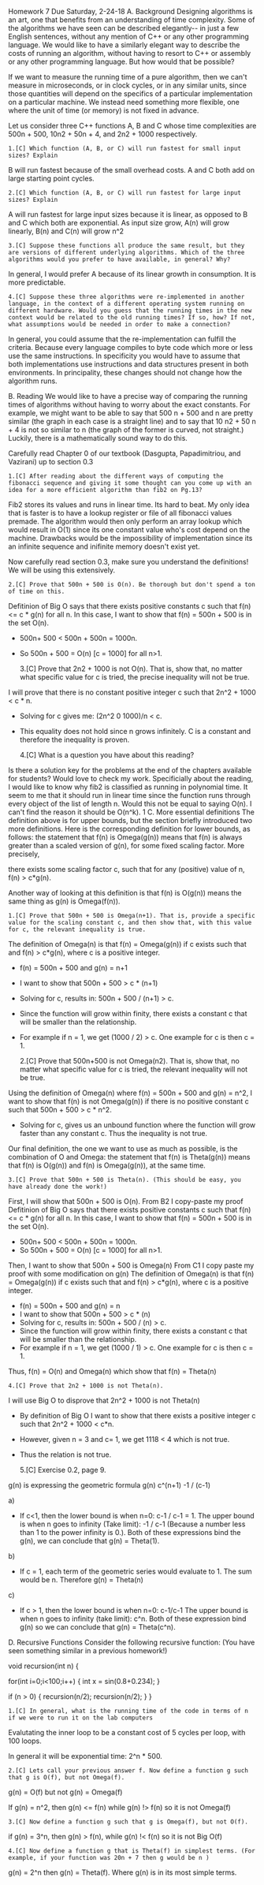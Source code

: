 Homework 7   Due Saturday, 2-24-18
A. Background
Designing algorithms is an art, one that benefits from an understanding of time complexity. Some of the algorithms we have seen can be described elegantly-- in just a few English sentences, without any mention of C++ or any other programming language. We would like to have a similarly elegant way to describe the costs of running an algorithm, without having to resort to C++ or assembly or any other programming language. But how would that be possible?

If we want to measure the running time of a pure algorithm, then we can't measure in microseconds, or in clock cycles, or in any similar units, since those quantities will depend on the specifics of a particular implementation on a particular machine. We instead need something more flexible, one where the unit of time (or memory) is not fixed in advance.

Let us consider three C++ functions A, B and C whose time complexities are 500n + 500, 10n2 + 50n + 4, and 2n2 + 1000 respectively.

    1.[C] Which function (A, B, or C) will run fastest for small input sizes? Explain

B will run fastest because of the small overhead costs. A and C both add on large starting point cycles. 

    2.[C] Which function (A, B, or C) will run fastest for large input sizes? Explain

A will run fastest for large input sizes because it is linear, as opposed to B and  C which both are exponential. As input size grow, A(n) will grow linearly, B(n) and C(n) will grow n^2

    3.[C] Suppose these functions all produce the same result, but they are versions of different underlying algorithms. Which of the three algorithms would you prefer to have available, in general? Why?

In general, I would prefer A because of its linear growth in consumption. It is more predictable. 

    4.[C] Suppose these three algorithms were re-implemented in another language, in the context of a different operating system running on different hardware. Would you guess that the running times in the new context would be related to the old running times? If so, how? If not, what assumptions would be needed in order to make a connection?

In general, you could assume that the re-implementation can fulfill the criteria. Because every language compiles to byte code which more or less use the same instructions. In specificity you would have to assume that both implementations use instructions and data structures present in both environments. In principality, these changes should not change how the algorithm runs. 

B. Reading
We would like to have a precise way of comparing the running times of algorithms without having to worry about the exact constants. For example, we might want to be able to say that 500 n + 500 and n are pretty similar (the graph in each case is a straight line) and to say that 10 n2 + 50 n + 4 is not so similar to n (the graph of the former is curved, not straight.) Luckily, there is a mathematically sound way to do this.

Carefully read Chapter 0 of our textbook (Dasgupta, Papadimitriou, and Vazirani) up to section 0.3

    1.[C] After reading about the different ways of computing the fibonacci sequence and giving it some thought can you come up with an idea for a more efficient algorithm than fib2 on Pg.13?

Fib2 stores its values and runs in linear time. Its hard to beat. My only idea that is faster is to have a lookup register or file of all fibonacci values premade. The algorithm would then only perform an array lookup which would result in O(1) since its one constant value who's cost depend on the machine. Drawbacks would be the impossibility of implementation since its an infinite sequence and inifinite memory doesn't exist yet.  

Now carefully read section 0.3, make sure you understand the definitions! We will be using this extensively.

    2.[C] Prove that 500n + 500 is O(n). Be thorough but don't spend a ton of time on this.

Defitinion of Big O says that there exists positive constants c such that f(n) <= c * g(n) for all n. In this case, I want to show that f(n) = 500n + 500 is in the set O(n). 
- 500n+ 500 < 500n + 500n = 1000n. 
- So 500n + 500 = O(n) [c = 1000] for all n>1.


    3.[C] Prove that 2n2 + 1000 is not O(n). That is, show that, no matter what specific value for c is tried, the precise inequality will not be true.

I will prove that there is no constant positive integer c such that 2n^2 + 1000 < c * n. 
- Solving for c gives me: (2n^2 0 1000)/n < c. 
- This equality does not hold since n grows infinitely. C is a constant and therefore the inequality is proven.


    4.[C] What is a question you have about this reading?

Is there a solution key for the problems at the end of the chapters available for students? Would love to check my work. Specificially about the reading, I would like to know why fib2 is classified as running in polynomial time. It seem to me that it should run in linear time since the function runs through every object of the list of length n. Would this not be equal to saying O(n). I can't find the reason it should be O(n^k).
1
C. More essential definitions
The definition above is for upper bounds, but the section briefly introduced two more definitions. Here is the corresponding definition for lower bounds, as follows: the statement that f(n) is Omega(g(n)) means that f(n) is always greater than a scaled version of g(n), for some fixed scaling factor. More precisely,

there exists some scaling factor c, such that for any (positive) value of n, f(n) > c*g(n).

Another way of looking at this definition is that f(n) is O(g(n)) means the same thing as g(n) is Omega(f(n)).

    1.[C] Prove that 500n + 500 is Omega(n+1). That is, provide a specific value for the scaling constant c, and then show that, with this value for c, the relevant inequality is true.

The definition of Omega(n) is that f(n) = Omega(g(n)) if c exists such that and f(n) > c*g(n), where c is a positive integer.
- f(n) = 500n + 500 and g(n) = n+1
- I want to show that 500n + 500 > c * (n+1)
- Solving for c, results in: 500n + 500 / (n+1) > c. 
- Since the function will grow within finity, there exists a constant c that will be smaller than the relationship.
- For example if n = 1, we get (1000 / 2) > c. One example for c is then c = 1. 

    2.[C] Prove that 500n+500 is not Omega(n2). That is, show that, no matter what specific value for c is tried, the relevant inequality will not be true.

Using the definition of Omega(n) where f(n) = 500n + 500 and g(n) = n^2, I want to show that f(n) is not Omega(g(n)) if there is no positive constant c such that 500n + 500 > c * n^2. 
- Solving for c, gives us an unbound function where the function will grow faster than any constant c. Thus the inequality is not true. 

Our final definition, the one we want to use as much as possible, is the combination of O and Omega: the statement that f(n) is Theta(g(n)) means that f(n) is O(g(n)) and f(n) is Omega(g(n)), at the same time.

    3.[C] Prove that 500n + 500 is Theta(n). (This should be easy, you have already done the work!)

First, I will show that 500n + 500 is O(n). From B2 I copy-paste my proof
Defitinion of Big O says that there exists positive constants c such that f(n) <= c * g(n) for all n. In this case, I want to show that f(n) = 500n + 500 is in the set O(n). 
- 500n+ 500 < 500n + 500n = 1000n. 
- So 500n + 500 = O(n) [c = 1000] for all n>1.

Then, I want to show that 500n + 500 is Omega(n) From C1 I copy paste my proof with some modification on g(n)
The definition of Omega(n) is that f(n) = Omega(g(n)) if c exists such that and f(n) > c*g(n), where c is a positive integer.
- f(n) = 500n + 500 and g(n) = n
- I want to show that 500n + 500 > c * (n)
- Solving for c, results in: 500n + 500 / (n) > c. 
- Since the function will grow within finity, there exists a constant c that will be smaller than the relationship.
- For example if n = 1, we get (1000 / 1) > c. One example for c is then c = 1. 

Thus, f(n) = O(n) and Omega(n) which show that f(n) = Theta(n)

    4.[C] Prove that 2n2 + 1000 is not Theta(n).

I will use Big O to disprove that 2n^2 + 1000 is not Theta(n)
- By definition of Big O I want to show that there exists a positive integer c such that 2n^2 + 1000 < c*n.
- However, given n = 3 and c= 1, we get 1118 < 4 which is not true. 
- Thus the relation is not true.

    5.[C] Exercise 0.2, page 9.

g(n) is expressing the geometric formula g(n) c^(n+1) -1 / (c-1)

a)
- If c<1, then the lower bound is when n=0: c-1 / c-1 = 1. The upper bound is when n goes to infinity (Take limit): -1 / c-1 (Because a number less than 1 to the power infinity is 0.). Both of these expressions bind the g(n), we can conclude that g(n) = Theta(1). 

b)
- If c = 1, each term of the geometric series would evaluate to 1. The sum would be n. Therefore g(n) = Theta(n)

c)
- If c > 1, then the lower bound is when n=0: c-1/c-1 The upper bound is when n goes to infinity (take limit): c^n. Both of these expression bind g(n) so we can conclude that g(n) = Theta(c^n).

D. Recursive Functions
Consider the following recursive function: (You have seen something similar in a previous homework!)


void recursion(int n)
{

  for(int i=0;i<100;i++)
  {
    int x = sin(0.8+0.234);
  }

  if (n > 0) {
    recursion(n/2);
    recursion(n/2);
  }
} 

    1.[C] In general, what is the running time of the code in terms of n if we were to run it on the lab computers

Evalutating the inner loop to be a constant cost of 5 cycles per loop, with 100 loops.

In general it will be exponential time: 2^n * 500. 


    2.[C] Lets call your previous answer f. Now define a function g such that g is O(f), but not Omega(f).

g(n) = O(f) but not g(n) = Omega(f) 

If g(n) = n^2, then g(n) <= f(n) while g(n) !> f(n) so it is not Omega(f)

    3.[C] Now define a function g such that g is Omega(f), but not O(f).

if g(n) = 3^n, then g(n) > f(n), while g(n) !< f(n) so it is not Big O(f)

    4.[C] Now define a function g that is Theta(f) in simplest terms. (For example, if your function was 20n + 7 then g would be n )

g(n) = 2^n then g(n) = Theta(f). Where g(n) is in its most simple terms. 